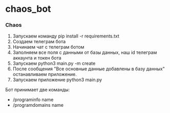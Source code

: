 # chaos_bot
### Chaos

1) Запускаем команду pip install -r requirements.txt
2) Создаем телеграм бота
3) Начинаем чат с телеграм ботом
4) Заполняем все поля с данными от базы данных, наш id телеграм аккаунта и токен бота
5) Запускаем python3 main.py -m create
6) После сообщения "Все основные данные добавлены в базу данных" останавливаем приложение.
7) Запускаем приложение python3 main.py

Бот принимает две команды:
* /programinfo name
* /programdomains name
